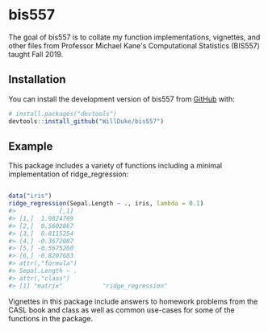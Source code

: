 
<!-- README.md is generated from README.Rmd. Please edit that file -->
bis557
======

<!-- badges: start -->
<!-- badges: end -->
The goal of bis557 is to collate my function implementations, vignettes, and other files from Professor Michael Kane's Computational Statistics (BIS557) taught Fall 2019.

Installation
------------

You can install the development version of bis557 from [GitHub](https://github.com/WillDuke/bis557.git) with:

``` r
# install.packages("devtools")
devtools::install_github("WillDuke/bis557")
```

Example
-------

This package includes a variety of functions including a minimal implementation of ridge\_regression:

``` r

data("iris")
ridge_regression(Sepal.Length ~ ., iris, lambda = 0.1)
#>            [,1]
#> [1,]  1.9824769
#> [2,]  0.5602867
#> [3,]  0.8115254
#> [4,] -0.3672007
#> [5,] -0.5675260
#> [6,] -0.8207683
#> attr(,"formula")
#> Sepal.Length ~ .
#> attr(,"class")
#> [1] "matrix"           "ridge_regression"
```

Vignettes in this package include answers to homework problems from the CASL book and class as well as common use-cases for some of the functions in the package.

